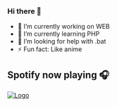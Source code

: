 ### Hi there 👋

- 🔭 I’m currently working on WEB
- 🌱 I’m currently learning  PHP
- 🤔 I’m looking for help with  .bat
- ⚡ Fun fact: Like anime
<h2>Spotify now playing 🎧</h2>
<p>
<a href="https://open.spotify.com/user/ntbif85ku9w3kp9n8ucme1kpj"><img src="https://spotify-now-playing.Szpadel.vercel.app/api/spotify-playing" alt="Logo"></img></a>
</p>
